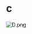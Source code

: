 # c

![D.png](https://github.com/Tan12d/Oracle-Database-Problems/assets/100254217/07d4994c-d94f-4455-8b6d-47409b377d0f)

